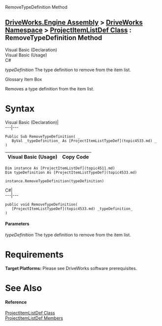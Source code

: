 RemoveTypeDefinition Method   
  
[DriveWorks.Engine Assembly](topic2156.md) > [DriveWorks Namespace](topic2159.md) > [ProjectItemListDef Class](topic4511.md) : RemoveTypeDefinition Method  
---  
  
Visual Basic (Declaration)    
Visual Basic (Usage)    
C# 

_typeDefinition_
    The type definition to remove from the item list.

Glossary Item Box

Removes a type definition from the item list. 

# Syntax

Visual Basic (Declaration)|   
---|---  
      
    
    Public Sub RemoveTypeDefinition( _
       ByVal _typeDefinition_ As [ProjectItemListTypeDef](topic4533.md) _
    )   
  
Visual Basic (Usage)| Copy Code  
---|---  
      
    
    Dim instance As [ProjectItemListDef](topic4511.md)
    Dim typeDefinition As [ProjectItemListTypeDef](topic4533.md)
     
    instance.RemoveTypeDefinition(typeDefinition)  
  
C#|   
---|---  
      
    
    public void RemoveTypeDefinition( 
       [ProjectItemListTypeDef](topic4533.md) _typeDefinition_
    )  
  
#### Parameters

 _typeDefinition_
    The type definition to remove from the item list.

# Requirements

**Target Platforms:** Please see DriveWorks software prerequisites.

# See Also

#### Reference

[ProjectItemListDef Class](topic4511.md)   
[ProjectItemListDef Members](topic4512.md)


